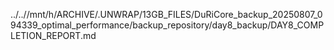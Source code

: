 ../..//mnt/h/ARCHIVE/.UNWRAP/13GB_FILES/DuRiCore_backup_20250807_094339_optimal_performance/backup_repository/day8_backup/DAY8_COMPLETION_REPORT.md